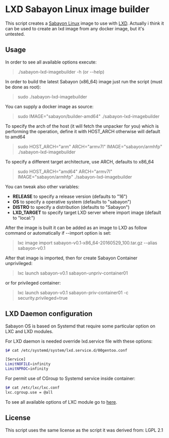 
# LXD Sabayon Linux image builder

This script creates a [Sabayon Linux](https://www.sabayon.org/) image to use with [LXD](https://linuxcontainers.org/lxd/).
Actually i think it can be used to create an lxd image from any docker image, but it's untested.

## Usage

In order to see all available options execute:

>  ./sabayon-lxd-imagebuilder -h (or --help) 

In order to build the latest Sabayon (x86_64) image just run the script (must be done
as root):

>   sudo ./sabayon-lxd-imagebuilder

You can supply a docker image as source:

>   sudo IMAGE="sabayon/builder-amd64" ./sabayon-lxd-imagebuilder

To specify the arch of the host (it will fetch the unpacker for you) which is performing the operation, define it with HOST_ARCH otherwise will default to amd64

>   sudo HOST_ARCH="arm" ARCH="armv7l" IMAGE="sabayon/armhfp" ./sabayon-lxd-imagebuilder
    
To specify a different target architecture, use ARCH, defaults to x86_64

>   sudo HOST_ARCH="amd64" ARCH="armv7l" IMAGE="sabayon/armhfp" ./sabayon-lxd-imagebuilder

You can tweak also other variables:

* **RELEASE** to specify a release version (defaults to "16")
* **OS** to specify a operative system (defaults to "sabayon")
* **DISTRO** to specify a distribution (defaults to "Sabayon")
* **LXD_TARGET** to specify target LXD server where import image (default to "local:")

After the image is built it can be added as an image to LXD as follow command or automatically if --import option is set:

>   lxc image import sabayon-v0.1-x86_64-20160529_100.tar.gz --alias sabayon-v0.1

After that image is imported, then for create Sabayon Container unprivileged:

>   lxc launch sabayon-v0.1 sabayon-unpriv-container01

or for privileged container:

>   lxc launch sabayon-v0.1 sabayon-priv-container01 -c security.privileged=true


## LXD Daemon configuration

Sabayon OS is based on Systemd that require some particular option on LXC and LXD modules.

For LXD daemon is needed override lxd.service file with these options:

```bash
$# cat /etc/systemd/system/lxd.service.d/00gentoo.conf 

[Service]
LimitNOFILE=infinity
LimitNPROC=infinity
```

For permit use of CGroup to Systemd service inside container:

```bash
$# cat /etc/lxc/lxc.conf 
lxc.cgroup.use = @all
```

To see all available options of LXC module go to [here](https://github.com/lxc/lxd/blob/master/doc/configuration.md).


## License

This script uses the same license as the script it was derived from: LGPL 2.1
